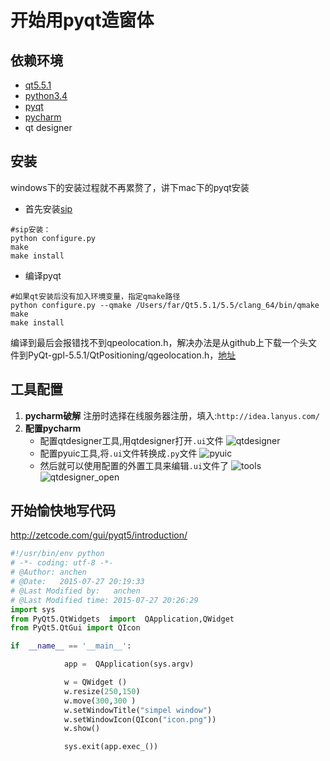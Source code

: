 开始用pyqt造窗体
==========================

## 依赖环境
+ [qt5.5.1](http://download.qt.io/official_releases/qt/5.5/5.5.1/)
+ [python3.4](https://www.python.org/downloads/release/python-343/)
+ [pyqt](http://sourceforge.net/projects/pyqt/files/PyQt5/PyQt-5.5.1/PyQt5-5.5.1-gpl-Py3.4-Qt5.5.1-x32.exe)
+ [pycharm](http://www.jetbrains.com/pycharm/)
+ qt designer

## 安装
windows下的安装过程就不再累赘了，讲下mac下的pyqt安装

+ 首先安装[sip](https://www.riverbankcomputing.com/software/sip/download)
```shell
#sip安装：
python configure.py
make
make install
```
+ 编译pyqt
```shell
#如果qt安装后没有加入环境变量，指定qmake路径
python configure.py --qmake /Users/far/Qt5.5.1/5.5/clang_64/bin/qmake
make
make install
```
编译到最后会报错找不到qpeolocation.h，解决办法是从github上下载一个头文件到PyQt-gpl-5.5.1/QtPositioning/qgeolocation.h，[地址](https://github.com/RSATom/Qt/blob/master/qtlocation/src/positioning/qgeolocation.h)

## 工具配置
1. **pycharm破解**
注册时选择在线服务器注册，填入:`http://idea.lanyus.com/`
2. **配置pycharm**
	- 配置qtdesigner工具,用qtdesigner打开`.ui`文件
	![qtdesigner](http://ww1.sinaimg.cn/large/4b5a1116gw1ezy5cutpbdj20ss0eoad8.jpg)
	- 配置pyuic工具,将`.ui`文件转换成`.py`文件
	![pyuic](http://ww2.sinaimg.cn/large/4b5a1116gw1ezy5d804cvj20ss0eoadb.jpg)
	- 然后就可以使用配置的外置工具来编辑`.ui`文件了
	![tools](http://ww1.sinaimg.cn/large/4b5a1116gw1ezy5ddu7xej20dx0ha0wv.jpg)
	![qtdesigner_open](http://ww4.sinaimg.cn/large/4b5a1116gw1ezy5dilzpqj20hs0avwhk.jpg)

## 开始愉快地写代码

<http://zetcode.com/gui/pyqt5/introduction/>

```python
#!/usr/bin/env python
# -*- coding: utf-8 -*-
# @Author: anchen
# @Date:   2015-07-27 20:19:33
# @Last Modified by:   anchen
# @Last Modified time: 2015-07-27 20:26:29
import sys
from PyQt5.QtWidgets  import  QApplication,QWidget
from PyQt5.QtGui import QIcon

if  __name__ == '__main__':

            app =  QApplication(sys.argv)

            w = QWidget ()
            w.resize(250,150)
            w.move(300,300 )
            w.setWindowTitle("simpel window")
            w.setWindowIcon(QIcon("icon.png"))
            w.show()

            sys.exit(app.exec_())
```



